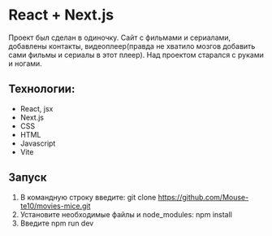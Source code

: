 # React + Next.js

Проект был сделан в одиночку.
Сайт с фильмами и сериалами, добавлены контакты,
видеоплеер(правда не хватило мозгов добавить сами фильмы и сериалы в этот плеер).
Над проектом старался с руками и ногами.

## Технологии:
- React, jsx
- Next.js
- CSS
- HTML
- Javascript
- Vite

## Запуск
1. В командную строку введите: git clone https://github.com/Mouse-te10/movies-mice.git
2. Установите необходимые файлы и node_modules: npm install
3. Введите npm run dev

